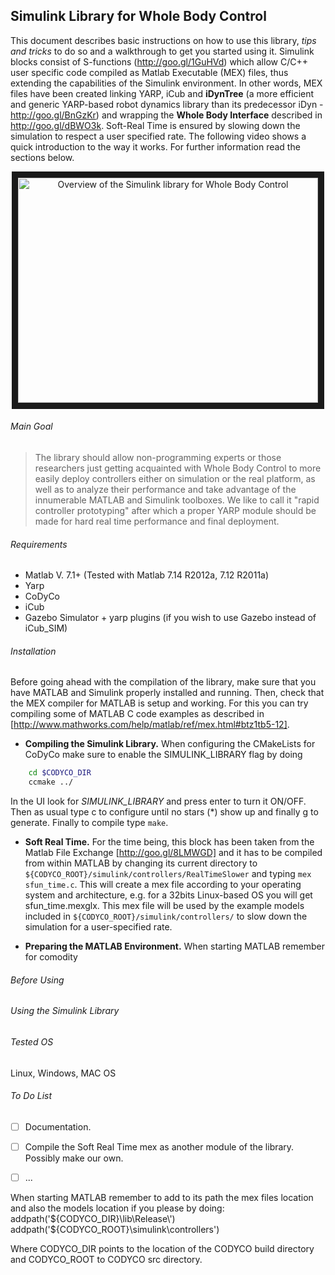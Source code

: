Simulink Library for Whole Body Control 
----------------------------------------------------------

This document describes basic instructions on how to use this library, *tips and tricks* to do so and a walkthrough to get you started using it. Simulink blocks consist of S-functions (http://goo.gl/1GuHVd) which allow C/C++ user specific code compiled as Matlab Executable (MEX) files, thus extending the capabilities of the Simulink environment. In other words, MEX files have been created linking YARP, iCub and **iDynTree** (a more efficient and generic YARP-based robot dynamics library than its predecessor iDyn - http://goo.gl/BnGzKr) and wrapping the **Whole Body Interface** described in http://goo.gl/dBWO3k. Soft-Real Time is ensured by slowing down the simulation to respect a user specified rate. The following video shows a quick introduction to the way it works. For further information read the sections below.


<p align="center">
<a href="http://www.youtube.com/watch?feature=player_embedded&v=h2T4BtuDiJg
" target="_blank"><img src="http://img.youtube.com/vi/h2T4BtuDiJg/0.jpg" 
alt="Overview of the Simulink library for Whole Body Control" width="480" height="360" border="10" /></a>
</p>



###### Main Goal ######
> The library should allow non-programming experts or those researchers just getting acquainted with Whole Body Control to more easily deploy controllers either on simulation or the real platform, as well as to analyze their performance and take advantage of the innumerable MATLAB and Simulink toolboxes. We like to call it "rapid controller prototyping" after which a proper YARP module should be made for hard real time performance and final deployment.

###### Requirements
* Matlab V. 7.1+ (Tested with Matlab 7.14 R2012a, 7.12 R2011a)
* Yarp
* CoDyCo 
* iCub
* Gazebo Simulator + yarp plugins (if you wish to use Gazebo instead of iCub_SIM)

###### Installation
Before going ahead with the compilation of the library, make sure that you have MATLAB and Simulink properly installed and running. Then, check that the MEX compiler for MATLAB is setup and working. For this you can try compiling some of MATLAB C code examples as described in [http://www.mathworks.com/help/matlab/ref/mex.html#btz1tb5-12].

- **Compiling the Simulink Library.** When configuring the CMakeLists for CoDyCo make sure to enable the SIMULINK_LIBRARY flag by doing
```bash
    cd $CODYCO_DIR
    ccmake ../
```
In the UI look for *SIMULINK_LIBRARY* and press enter to turn it ON/OFF. Then as usual type c to configure until no stars (*) show up and finally g to generate. Finally to compile type `make`.

- **Soft Real Time.** For the time being, this block has been taken from the Matlab File Exchange [http://goo.gl/8LMWGD] and it has to be compiled from within MATLAB by changing its current directory to `${CODYCO_ROOT}/simulink/controllers/RealTimeSlower` and typing `mex sfun_time.c`. This will create a mex file according to your operating system and architecture, e.g. for a 32bits Linux-based OS you will get sfun_time.mexglx. This mex file will be used by the example models included in `${CODYCO_ROOT}/simulink/controllers/` to slow down the simulation for a user-specified rate.

- **Preparing the MATLAB Environment.** When starting MATLAB remember for comodity 

###### Before Using

###### Using the Simulink Library

###### Tested OS
Linux, Windows, MAC OS

###### To Do List
- [ ] Documentation.
- [ ] Compile the Soft Real Time mex as another module of the library. Possibly make our own.
- [ ] ...


When starting MATLAB remember to add to its path the mex files location and also the models location if you please by doing:
addpath('${CODYCO_DIR}\lib\Release\')
addpath('${CODYCO_ROOT}\simulink\controllers\')

Where CODYCO_DIR points to the location of the CODYCO build directory and CODYCO_ROOT to CODYCO src directory.
